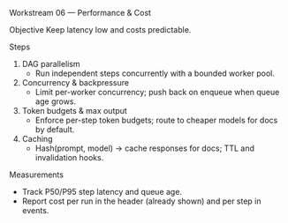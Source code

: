Workstream 06 — Performance & Cost

Objective
Keep latency low and costs predictable.

Steps
1) DAG parallelism
   - Run independent steps concurrently with a bounded worker pool.
2) Concurrency & backpressure
   - Limit per-worker concurrency; push back on enqueue when queue age grows.
3) Token budgets & max output
   - Enforce per-step token budgets; route to cheaper models for docs by default.
4) Caching
   - Hash(prompt, model) → cache responses for docs; TTL and invalidation hooks.

Measurements
- Track P50/P95 step latency and queue age.
- Report cost per run in the header (already shown) and per step in events.

